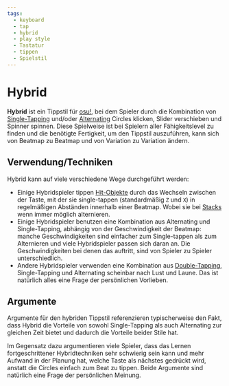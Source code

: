 ```yaml
---
tags:
  - keyboard
  - tap
  - hybrid
  - play style
  - Tastatur
  - tippen
  - Spielstil
---
```


# Hybrid

**Hybrid** ist ein Tippstil für [osu!](/wiki/Game_mode/osu!), bei dem Spieler durch die Kombination von [Single-Tapping](/wiki/Play_style/Single-tapping) und/oder [Alternating](/wiki/Play_style/Alternating) Circles klicken, Slider verschieben und Spinner spinnen. Diese Spielweise ist bei Spielern aller Fähigkeitslevel zu finden und die benötigte Fertigkeit, um den Tippstil auszuführen, kann sich von Beatmap zu Beatmap und von Variation zu Variation ändern.

## Verwendung/Techniken

Hybrid kann auf viele verschiedene Wege durchgeführt werden:

- Einige Hybridspieler tippen [Hit-Objekte](/wiki/Hit_object) durch das Wechseln zwischen der Taste, mit der sie single-tappen (standardmäßig `Z` und `X`) in regelmäßigen Abständen innerhalb einer Beatmap. Wobei sie bei [Stacks](/wiki/Mapping_techniques/Stack) wenn immer möglich alternieren.
- Einige Hybridspieler benutzen eine Kombination aus Alternating und Single-Tapping, abhängig von der Geschwindigkeit der Beatmap: manche Geschwindigkeiten sind einfacher zum Single-tappen als zum Alternieren und viele Hybridspieler passen sich daran an. Die Geschwindigkeiten bei denen das auftritt, sind von Spieler zu Spieler unterschiedlich.
- Andere Hybridspieler verwenden eine Kombination aus [Double-Tapping](/wiki/Play_style/Double_tapping), Single-Tapping und Alternating scheinbar nach Lust und Laune. Das ist natürlich alles eine Frage der persönlichen Vorlieben.

## Argumente

Argumente für den hybriden Tippstil referenzieren typischerweise den Fakt, dass Hybrid die Vorteile von sowohl Single-Tapping als auch Alternating zur gleichen Zeit bietet und dadurch die Vorteile beider Stile hat.

Im Gegensatz dazu argumentieren viele Spieler, dass das Lernen fortgeschrittener Hybridtechniken sehr schwierig sein kann und mehr Aufwand in der Planung hat, welche Taste als nächstes gedrückt wird, anstatt die Circles einfach zum Beat zu tippen. Beide Argumente sind natürlich eine Frage der persönlichen Meinung.
